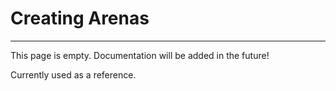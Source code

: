 # Creating Arenas
---
This page is empty. Documentation will be added in the future!

Currently used as a reference.

